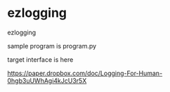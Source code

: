 # ezlogging
ezlogging

sample program is program.py

target interface is here

https://paper.dropbox.com/doc/Logging-For-Human-0hgb3uUWhAgi4kJcU3r5X



